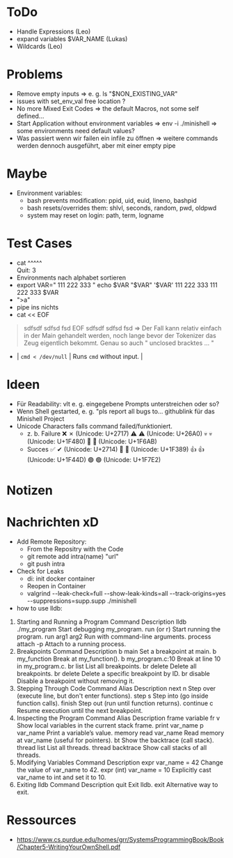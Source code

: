 # ToDo
- Handle Expressions (Leo)
- expand variables $VAR_NAME (Lukas)
- Wildcards (Leo)

# Problems
- Remove empty inputs => e. g. ls "$NON_EXISTING_VAR"
- issues with set_env_val free location ?
- No more Mixed Exit Codes => the default Macros, not some self defined...
- Start Application without environment variables
	=> env -i ./minishell
	=> some environments need default values?
- Was passiert wenn wir failen ein infile zu öffnen => weitere commands werden dennoch ausgeführt, aber mit einer empty pipe

# Maybe
- Environment variables:
	- bash prevents modification: ppid, uid, euid, lineno, bashpid
	- bash resets/overrides them: shlvl, seconds, random, pwd, oldpwd
	- system may reset on login: path, term, logname

# Test Cases
- cat
^\^\^\^\^\
Quit: 3
- Environments nach alphabet sortieren
- export VAR="            111         222        333         "
echo $VAR "$VAR" '$VAR'
111 222 333             111         222        333          $VAR
- ">a"
- pipe ins nichts
- cat << EOF
> sdfsdf
> sdfsd
> fsd
> EOF
sdfsdf
sdfsd
fsd
=> Der Fall kann relativ einfach in der Main gehandelt werden, noch lange bevor der Tokenizer das Zeug eigentlich bekommt. Genau so auch "   unclosed bracktes ... "
- | `cmd < /dev/null` | Runs `cmd` without input. |

# Ideen
- Für Readability: vlt e. g. eingegebene Prompts unterstreichen oder so?
- Wenn Shell gestarted, e. g. "pls report all bugs to... githublink für das Minishell Project
- Unicode Characters falls command failed/funktioniert.
	- z. b. Failure
		❌ ✗ (Unicode: U+2717)
		⚠️ ⚠ (Unicode: U+26A0)
		💀 💀 (Unicode: U+1F480)
		🚫 🚫 (Unicode: U+1F6AB)
	- Succes
		✅ ✔ (Unicode: U+2714)
		🎉 🎉 (Unicode: U+1F389)
		👍 👍 (Unicode: U+1F44D)
		🟢 🟢 (Unicode: U+1F7E2)

# Notizen

# Nachrichten xD
- Add Remote Repository:
	- From the Repositry with the Code
  	- git remote add intra(name) "url"
  	- git push intra
- Check for Leaks
	- di: init docker container
	- Reopen in Container 
	- valgrind --leak-check=full --show-leak-kinds=all --track-origins=yes --suppressions=supp.supp  ./minishell
- how to use lldb:
1. Starting and Running a Program
Command	Description
lldb ./my_program	Start debugging my_program.
run (or r)	Start running the program.
run arg1 arg2	Run with command-line arguments.
process attach -p <pid>	Attach to a running process.
2. Breakpoints
Command	Description
b main	Set a breakpoint at main.
b my_function	Break at my_function().
b my_program.c:10	Break at line 10 in my_program.c.
br list	List all breakpoints.
br delete	Delete all breakpoints.
br delete <id>	Delete a specific breakpoint by ID.
br disable <id>	Disable a breakpoint without removing it.
3. Stepping Through Code
Command	Alias	Description
next	n	Step over (execute line, but don't enter functions).
step	s	Step into (go inside function calls).
finish		Step out (run until function returns).
continue	c	Resume execution until the next breakpoint.
4. Inspecting the Program
Command	Alias	Description
frame variable	fr v	Show local variables in the current stack frame.
print var_name	p var_name	Print a variable’s value.
memory read var_name		Read memory at var_name (useful for pointers).
bt		Show the backtrace (call stack).
thread list		List all threads.
thread backtrace		Show call stacks of all threads.
5. Modifying Variables
Command	Description
expr var_name = 42	Change the value of var_name to 42.
expr (int) var_name = 10	Explicitly cast var_name to int and set it to 10.
6. Exiting lldb
Command	Description
quit	Exit lldb.
exit	Alternative way to exit.

# Ressources
- https://www.cs.purdue.edu/homes/grr/SystemsProgrammingBook/Book/Chapter5-WritingYourOwnShell.pdf
